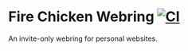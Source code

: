 # Fire Chicken Webring [![CI](https://github.com/bahlo/firechicken.club/actions/workflows/ci.yaml/badge.svg)](https://github.com/bahlo/firechicken.club/actions/workflows/ci.yaml)

An invite-only webring for personal websites.
